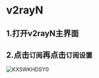 # v2rayN

## 1.打开v2rayN主界面
## 2.点击`订阅`再点击`订阅设置`
![KXSWKHDSY0](https://github.com/ThekingMX1998/free-v2ray-code/blob/master/Image/KXSWKHDSY0.png)
